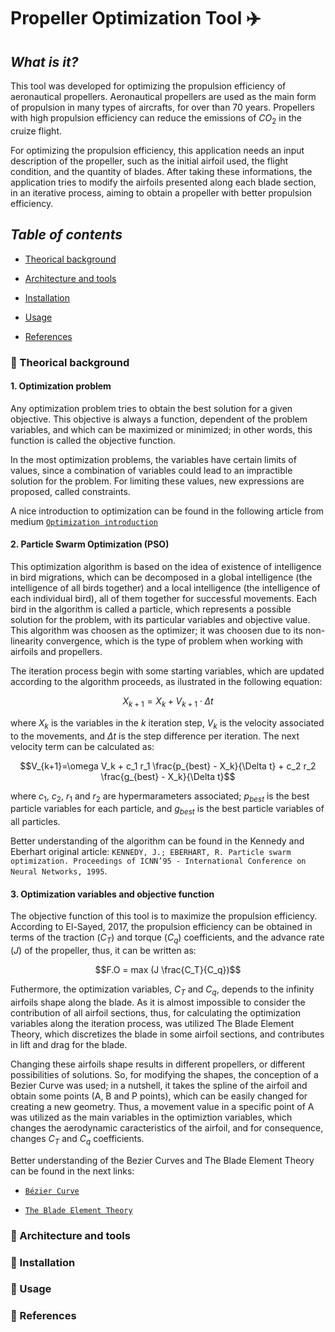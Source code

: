 # **Propeller Optimization Tool** :airplane:

## *What is it?*

This tool was developed for optimizing the propulsion efficiency of aeronautical propellers. Aeronautical propellers are used as the main form of propulsion in many types of aircrafts, for over than 70 years. Propellers with high propulsion efficiency can reduce the emissions of $CO_2$ in the cruize flight.

For optimizing the propulsion efficiency, this application needs an input description of the propeller, such as the initial airfoil used, the flight condition, and the quantity of blades. After taking these informations, the application tries to modify the airfoils presented along each blade section, in an iterative process, aiming to obtain a propeller with better propulsion efficiency.

## *Table of contents*

- [Theorical background](#blue_book-theorical-background)

- [Architecture and tools](#hammer-architecture-and-tools)

- [Installation](#dvd-installation)

- [Usage](#rocket-usage)

- [References](#microscope-references)

### :blue_book: Theorical background

#### **1. Optimization problem**

Any optimization problem tries to obtain the best solution for a given objective. This objective is always a function, dependent of the problem variables, and which can be maximized or minimized; in other words, this function is called the objective function.

In the most optimization problems, the variables have certain limits of values, since a combination of variables could lead to an impractible solution for the problem. For limiting these values, new expressions are proposed, called constraints.

A nice introduction to optimization can be found in the following article from medium [``Optimization introduction``](https://medium.com/insiderfinance/optimization-for-beginners-optimization-for-beginners-a-guide-to-solving-optimization-problems-ae2192f9b15d)

#### **2. Particle Swarm Optimization (PSO)**

This optimization algorithm is based on the idea of existence of intelligence in bird migrations, which can be decomposed in a global intelligence (the intelligence of all birds together) and a local intelligence (the intelligence of each individual bird), all of them together for successful movements. Each bird in the algorithm is called a particle, which represents a possible solution for the problem, with its particular variables and objective value. This algorithm was choosen as the optimizer; it was choosen due to its non-linearity convergence, which is the type of problem when working with airfoils and propellers.

The iteration process begin with some starting variables, which are updated according to the algorithm proceeds, as ilustrated in the following equation:

$$X_{k+1}=X_k + V_{k+1} \cdot \Delta t$$

where $X_k$ is the variables in the $k$ iteration step, $V_k$ is the velocity associated to the movements, and $\Delta t$ is the step difference per iteration. The next velocity term can be calculated as:

$$V_{k+1}=\omega V_k + c_1 r_1 \frac{p_{best} - X_k}{\Delta t} + c_2 r_2 \frac{g_{best} - X_k}{\Delta t}$$

where $c_1$, $c_2$, $r_1$ and $r_2$ are hypermarameters associated; $p_{best}$ is the best particle variables for each particle, and $g_{best}$ is the best particle variables of all particles.

Better understanding of the algorithm can be found in the Kennedy and Eberhart original article: ``KENNEDY, J.; EBERHART, R. Particle swarm optimization. Proceedings of ICNN’95 - International Conference on Neural Networks, 1995``.

#### **3. Optimization variables and objective function**

The objective function of this tool is to maximize the propulsion efficiency. According to El-Sayed, 2017, the propulsion efficiency can be obtained in terms of the traction ($C_T$) and torque ($C_q$) coefficients, and the advance rate ($J$) of the propeller, thus, it can be written as:

$$F.O = max (J \frac{C_T}{C_q})$$

Futhermore, the optimization variables, $C_T$ and $C_q$, depends to the infinity airfoils shape along the blade. As it is almost impossible to consider the contribution of all airfoil sections, thus, for calculating the optimization variables along the iteration process, was utilized The Blade Element Theory, which discretizes the blade in some airfoil sections, and contributes in lift and drag for the blade.

Changing these airfoils shape results in different propellers, or different possibilities of solutions. So, for modifying the shapes, the conception of a Bezier Curve was used; in a nutshell, it takes the spline of the airfoil and obtain some points (A, B and P points), which can be easily changed for creating a new geometry. Thus, a movement value in a specific point of A was utilized as the main variables in the optimiztion variables, which changes the aerodynamic caracteristics of the airfoil, and for consequence, changes $C_T$ and $C_q$ coefficients.

Better understanding of the Bezier Curves and The Blade Element Theory can be found in the next links:

- [``Bézier Curve``](https://omaraflak.medium.com/b%C3%A9zier-curve-bfffdadea212)

- [``The Blade Element Theory``](https://www.aerodynamics4students.com/propulsion/blade-element-propeller-theory.php)

### :hammer: Architecture and tools

### :dvd: Installation

### :rocket: Usage

### :microscope: References